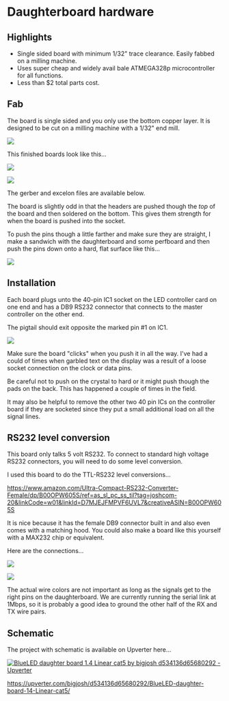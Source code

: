 # Daughterboard hardware

## Highlights

* Single sided board with minimum 1/32" trace clearance. Easily fabbed on a milling machine. 
* Uses super cheap and widely avail bale  ATMEGA328p microcontroller for all functions. 
* Less than $2 total parts cost.

## Fab

The board is single sided and you only use the bottom copper layer. It is designed to be cut on a milling machine with a 1/32" end mill. 

![](images/board-bare.jpg)

This finished boards look like this...

![](images/board-front.jpg)

![](images/board-back.jpg)

The gerber and excelon files are available below. 

The board is slightly odd in that the headers are pushed though the *top* of the board and then soldered on the bottom. This gives them strength for when the board is pushed into the socket. 

To push the pins though a little farther and make sure they are straight, I make a sandwich with the daughterboard and some perfboard and then push the pins down onto a hard, flat surface like this...

![](images/push-pins.jpg)  


## Installation 

Each board plugs unto the 40-pin IC1 socket on the LED controller card on one end and has a DB9 RS232 connector that connects to the master controller on the other end.

The pigtail should exit opposite the marked pin #1 on IC1. 

![](images/daughterboard.jpg)

Make sure the board "clicks" when you push it in all the way. I've had a could of times when garbled text on the display was a result of a loose socket connection on the clock or data pins. 

Be careful not to push on the crystal to hard or it might push though the pads on the back. This has happened a couple of times in the field. 

It may also be helpful to remove the other two 40 pin ICs on the controller board if they are socketed since they put a small additional load on all the signal lines. 

## RS232 level conversion

This board only talks 5 volt RS232. To connect to standard high voltage RS232 connectors, you will need to do some level conversion. 

I used this board to do the TTL-RS232 level conversions...

https://www.amazon.com/Ultra-Compact-RS232-Converter-Female/dp/B00OPW605S/ref=as_sl_pc_ss_til?tag=joshcom-20&linkCode=w01&linkId=D7MJEJFMPVF6UVL7&creativeASIN=B00OPW605S

It is nice because it has the female DB9 connector built in and also even comes with a matching hood. You could also make a board like this yourself with a MAX232 chip or equivalent.

Here are the connections...

![](images/connector-front.jpg)

![](images/connector-back.jpg) 

The actual wire colors are not important as long as the signals get to the right pins on the daughterboard. We are currently running the serial link at 1Mbps, so it is probably a good idea to ground the other half of the RX and TX wire pairs.    

## Schematic

The project with schematic is available on Upverter here...

[![BlueLED daughter board 1.4 Linear cat5 by bigjosh d534136d65680292 - Upverter](https://upverter.com/bigjosh/d534136d65680292/BlueLED-daughter-board-14-Linear-cat5/embed_img/14449230690000/)](https://upverter.com/bigjosh/d534136d65680292/BlueLED-daughter-board-14-Linear-cat5/#/)

https://upverter.com/bigjosh/d534136d65680292/BlueLED-daughter-board-14-Linear-cat5/


